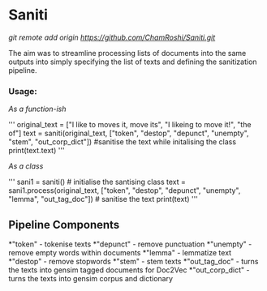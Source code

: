 # Saniti

*git remote add origin https://github.com/ChamRoshi/Saniti.git*

The aim was to streamline processing lists of documents into the same outputs into simply specifying the list of texts and defining the sanitization pipeline.

### Usage:

*As a function-ish*

'''
original_text = ["I like to moves it, move its", "I likeing to move it!", "the of"]
text = saniti(original_text, ["token", "destop", "depunct", "unempty", "stem", "out_corp_dict"]) #sanitise the text while initalising the class
print(text.text)
'''

*As a class*

'''
sani1 = saniti() # initialise the santising class
text = sani1.process(original_text, ["token", "destop", "depunct", "unempty", "lemma", "out_tag_doc"]) # sanitise the text
print(text)
'''

## Pipeline Components

*"token" - tokenise texts
*"depunct" - remove punctuation
*"unempty" - remove empty words within documents
*"lemma" - lemmatize text
*"destop" - remove stopwords
*"stem" - stem texts
*"out_tag_doc" - turns the texts into gensim tagged documents for Doc2Vec
*"out_corp_dict" - turns the texts into gensim corpus and dictionary
